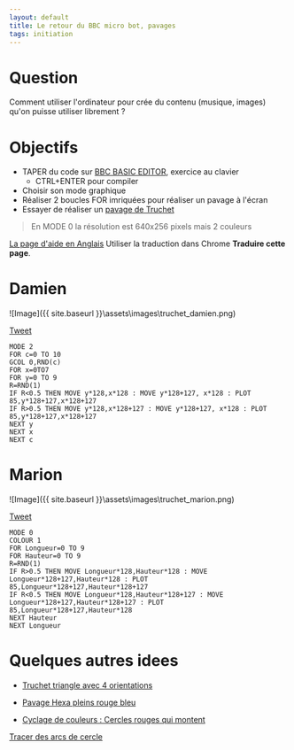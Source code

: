 ```yaml
---
layout: default
title: Le retour du BBC micro bot, pavages
tags: initiation
---
```

# Question

Comment utiliser l'ordinateur pour crée du contenu (musique, images) qu'on puisse utiliser librement ?

# Objectifs

- TAPER du code sur [BBC BASIC EDITOR](https://bbcmic.ro/), exercice au clavier
    - CTRL+ENTER pour compiler
- Choisir son mode graphique
- Réaliser 2 boucles FOR imriquées pour réaliser un pavage à l'écran
- Essayer de réaliser un [pavage de Truchet](http://images.math.cnrs.fr/Les-pavages-de-Truchet.html)

>En MODE 0 la résolution est 640x256 pixels mais 2 couleurs

[La page d'aide en Anglais](https://www.bbcmicrobot.com/learn/index.html) Utiliser la traduction dans Chrome **Traduire cette page**.

# Damien

![Image]({{ site.baseurl }}\assets\images\truchet_damien.png)

[Tweet](https://bbcmic.ro/#%7B%22v%22%3A1%2C%22program%22%3A%22MODE%202%5CnFOR%20c%3D0%20TO%2010%5CnGCOL%200%2CRND%28c%29%5CnFOR%20x%3D0TO7%5CnFOR%20y%3D0%20TO%209%5CnR%3DRND%281%29%5CnIF%20R%3C0.5%20THEN%20MOVE%20y*128%2Cx*128%20%3A%20MOVE%20y*128%2B127%2C%20x*128%20%3A%20PLOT%2085%2Cy*128%2B127%2Cx*128%2B127%5CnIF%20R%3E0.5%20THEN%20MOVE%20y*128%2Cx*128%2B127%20%3A%20MOVE%20y*128%2B127%2C%20x*128%20%3A%20PLOT%2085%2Cy*128%2B127%2Cx*128%2B127%5CnNEXT%20y%5CnNEXT%20x%5CnNEXT%20c%22%7D)

```basic
MODE 2
FOR c=0 TO 10
GCOL 0,RND(c)
FOR x=0TO7
FOR y=0 TO 9
R=RND(1)
IF R<0.5 THEN MOVE y*128,x*128 : MOVE y*128+127, x*128 : PLOT 85,y*128+127,x*128+127
IF R>0.5 THEN MOVE y*128,x*128+127 : MOVE y*128+127, x*128 : PLOT 85,y*128+127,x*128+127
NEXT y
NEXT x
NEXT c
```

# Marion

![Image]({{ site.baseurl }}\assets\images\truchet_marion.png)

[Tweet](https://bbcmic.ro/#%7B%22v%22%3A1%2C%22program%22%3A%22MODE%200%5CnCOLOUR%201%5CnFOR%20Longueur%3D0%20TO%209%5CnFOR%20Hauteur%3D0%20TO%209%5CnR%3DRND%281%29%20%5CnIF%20R%3E0.5%20THEN%20MOVE%20Longueur*128%2CHauteur*128%20%3A%20MOVE%20Longueur*128%2B127%2CHauteur*128%20%3A%20PLOT%2085%2CLongueur*128%2B127%2CHauteur*128%2B127%5CnIF%20R%3C0.5%20THEN%20MOVE%20Longueur*128%2CHauteur*128%2B127%20%3A%20MOVE%20Longueur*128%2B127%2CHauteur*128%2B127%20%3A%20PLOT%2085%2CLongueur*128%2B127%2CHauteur*128%5CnNEXT%20Hauteur%5CnNEXT%20Longueur%22%7D)

```basic
MODE 0
COLOUR 1
FOR Longueur=0 TO 9
FOR Hauteur=0 TO 9
R=RND(1) 
IF R>0.5 THEN MOVE Longueur*128,Hauteur*128 : MOVE Longueur*128+127,Hauteur*128 : PLOT 85,Longueur*128+127,Hauteur*128+127
IF R<0.5 THEN MOVE Longueur*128,Hauteur*128+127 : MOVE Longueur*128+127,Hauteur*128+127 : PLOT 85,Longueur*128+127,Hauteur*128
NEXT Hauteur
NEXT Longueur
```

# Quelques autres idees

- [Truchet triangle avec 4 orientations](https://bbcmic.ro/#%7B%22v%22%3A1%2C%22program%22%3A%22MODE%202%5CnA%25%3D0%5CnB%25%3D1%5CnC%25%3D3%5CnD%25%3D2%5CnFOR%20C%3D1%20TO%206%5CnGCOL%200%2CC%5CnFOR%20Y%3D0%20TO%207%5CnFOR%20X%3D0%20TO%209%5CnR%25%20%3D%20INT%28RND%281%29*4%29%5CnIF%20R%25%3D0%20PROCTRI%28X%2CY%2CA%25%2CB%25%2CC%25%29%5CnIF%20R%25%3D1%20PROCTRI%28X%2CY%2CB%25%2CC%25%2CD%25%29%5CnIF%20R%25%3D2%20PROCTRI%28X%2CY%2CC%25%2CD%25%2CA%25%29%5CnIF%20R%25%3D3%20PROCTRI%28X%2CY%2CD%25%2CA%25%2CB%25%29%5CnNEXT%20X%5CnNEXT%20Y%5CnNEXT%20C%5CnEND%5CnDEF%20PROCTRI%28X%2CY%2CAA%25%2CBB%25%2CCC%25%29%5CnSCALE%3D128%5CnMOVE%20%28X%2B%28AA%25%20MOD%202%29%29*SCALE%2C%28Y%2B%28AA%25%20DIV%202%29%29*SCALE%5CnMOVE%20%28X%2B%28BB%25%20MOD%202%29%29*SCALE%2C%28Y%2B%28BB%25%20DIV%202%29%29*SCALE%5CnPLOT%2085%2C%28X%2B%28CC%25%20MOD%202%29%29*SCALE%2C%28Y%2B%28CC%25%20DIV%202%29%29*SCALE%5CnENDPROC%5Cn%22%7D)

- [Pavage Hexa pleins rouge bleu](https://bbcmic.ro/#%7B%22v%22%3A1%2C%22program%22%3A%22MODE%201%5CnA%3DSQR%283%29%5CnA%3D2%5CnS%3D32%5CnVDU%2019%2C2%2C6%5CnVDU%2019%2C1%2C9%5CnFOR%20I%3D0%20TO%2010%20%5CnFOR%20J%3D0%20TO%2011%5CnVDU29%2CI*S*A*2%2B%28J%20MOD%202%29*S*A%3BJ*S*3%3B%5CnPROCHEX%5CnNEXT%20J%5CnNEXT%20I%5CnEND%5CnDEF%20PROCHEX%5CnT%3DS*0.8%5CnGCOL%200%2CRND%281%29*3%2B1%5CnMOVE%20A*T%2C1*T%20%3A%20MOVE%200*T%2C2*T%20%3A%20PLOT85%2C0%2C0%5CnMOVE%20-A*T%2C1*T%20%3A%20MOVE%200*T%2C2*T%20%3A%20PLOT85%2C0%2C0%5CnMOVE%20-A*T%2C-1*T%20%3A%20MOVE%20-A*T%2C1*T%20%3A%20PLOT85%2C0%2C0%5CnMOVE%200*T%2C-2*T%20%3A%20MOVE%20-A*T%2C-1*T%20%3A%20PLOT85%2C0%2C0%5CnMOVE%20A*T%2C-1*T%20%3A%20MOVE%200*T%2C-2*T%20%3A%20PLOT85%2C0%2C0%5CnMOVE%20A*T%2C1*T%20%3A%20MOVE%20A*T%2C-1*T%20%20%3A%20PLOT85%2C0%2C0%5CnENDPROC%5Cn%22%7D)

- [Cyclage de couleurs : Cercles rouges qui montent](https://bbcmic.ro/#%7B%22v%22%3A1%2C%22program%22%3A%22MODE2%5CnFOR%20N%3D1%20TO%2011%5Cnx%3DN*100%5Cny%3D100%5Cnvx%3D0%5Cnvy%3D100%2BRND%28700%29%2F10%5Cna%3D20%5Cndiff%3DRND%2815%29%5CnFOR%20image%3D1%20TO%2015%5CnGCOL%200%2Cimage%2Bdiff%20MOD%2015%5CnMOVE%20x%2Cy%5CnPLOT%20153%2C40%2C0%5Cnx%3Dvx%2Bx%5Cny%3Dvy%2By%5CnNEXT%20image%5CnNEXT%20N%5CnK%3D1%20%3A%20REM%20logical%20colour%20to%20keep%20%5CnREPEAT%5CnFOR%20L%3D0%20TO%2015%20%3A%20REM%20for%20each%20logical%20colour%5CnP%3D0%20%3A%20REM%20physical%20colour%20to%20set%20%20%5CnIF%20L%3DK%20THEN%20P%3D1%20%3A%20REM%20set%20physical%20colour%20to%20magenta%5CnVDU%2019%2CL%2CP%2C0%2C0%2C0%5CnNEXT%20L%5CnK%3DK%2B1%5CnIF%20K%3E15%20THEN%20K%3D1%5Cnattend%3DINKEY%2810%29%5CnUNTIL%20FALSE%5Cn%22%7D)

[Tracer des arcs de cercle](https://blog.mousefingers.com/post/bbc/bbc_reference/)
